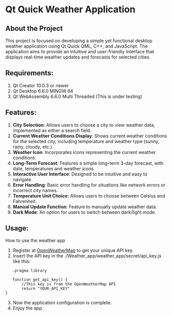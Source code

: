 # Qt Quick Weather Application

## About the Project
This project is focused on developing a simple yet functional desktop weather application using Qt Quick QML, C++, and JavaScript. The application aims to provide an intuitive and user-friendly interface that displays real-time weather updates and forecasts for selected cities.

## Requirements:
1. Qt Creator 10.0.3 or newer 
2. Qt Desktop 6.6.0 MINGW 64 
3. Qt WebAssembly 6.6.0 Multi Threaded (This is under testing)

## Features:
1. **City Selection**: Allows users to choose a city to view weather data, implemented as either a search field.
2. **Current Weather Conditions Display**: Shows current weather conditions for the selected city, including temperature and weather type (sunny, rainy, cloudy, etc.).
3. **Weather Icon**: Incorporates icons representing the current weather conditions.
4. **Long-Term Forecast**: Features a simple long-term 3-day forecast, with date, temperatures and weather icons.
5. **Interactive User Interface**: Designed to be intuitive and easy to navigate.
6. **Error Handling**: Basic error handling for situations like network errors or incorrect city names.
7. **Temperature Unit Choice**: Allows users to choose between Celsius and Fahrenheit.
8. **Manual Update Function**: Feature to manually update weather data.
9. **Dark Mode**: An option for users to switch between dark/light mode.

## Usage:
How to use the weather app
1. Register at [OpenWeatherMap](https://openweathermap.org/) to get your unique API key.
2. Insert the API key in the ./Weather_app/weather_app/secret/api_key.js like this:
```
   .pragma library

   function get_api_key() {
       //This key is from the OpenWeatherMap API
       return "YOUR_API_KEY"
}
```
3. Now the application configuration is complete.
4. Enjoy the app.
